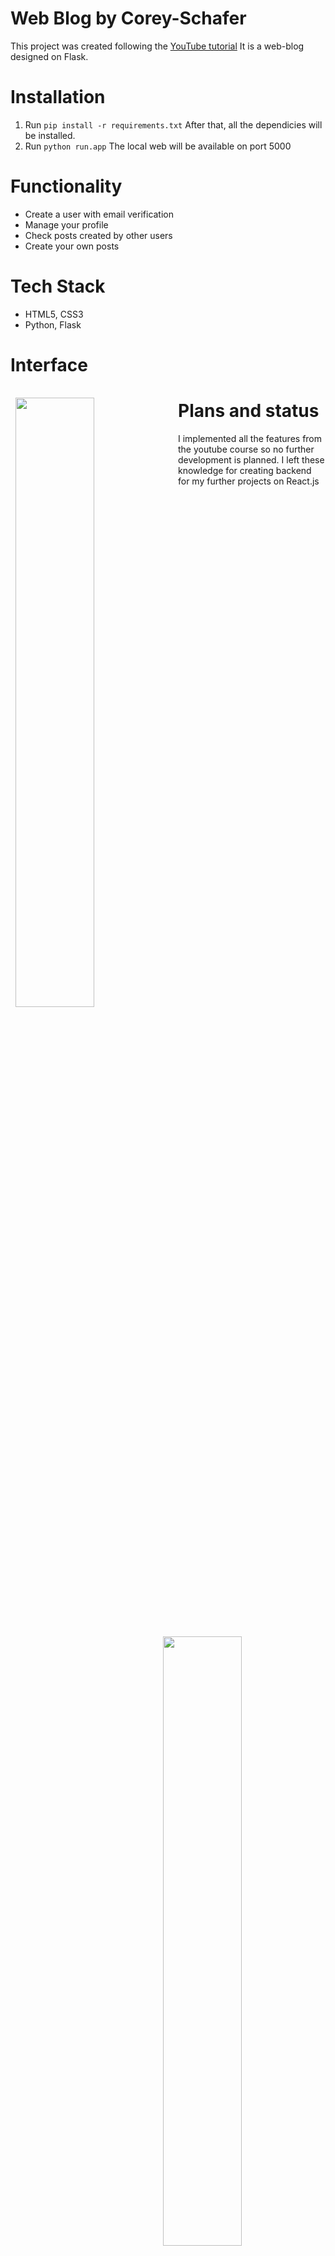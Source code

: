 # Web Blog by Corey-Schafer
This project was created following the [YouTube tutorial](https://www.youtube.com/playlist?list=PL-osiE80TeTs4UjLw5MM6OjgkjFeUxCYH)
It is a web-blog designed on Flask. 

# Installation
1. Run `pip install -r requirements.txt`
After that, all the dependicies will be installed.
2. Run `python run.app`
The local web will be available on port 5000

# Functionality
* Create a user with email verification
* Manage your profile
* Check posts created by other users
* Create your own posts

# Tech Stack
* HTML5, CSS3
* Python, Flask

# Interface
  <img align="left" style="margin:1rem 0.5rem"  width=50% src="https://user-images.githubusercontent.com/72499342/123174587-07b76680-d489-11eb-8e29-d4f3283c498e.png" />
  <img align="right" style="margin:1rem 0.5rem" width=50% src="https://user-images.githubusercontent.com/72499342/123174633-1736af80-d489-11eb-9f77-367b75689e69.png" />


# Plans and status
I implemented all the features from the youtube course so no further development is planned.
I left these knowledge for creating backend for my further projects on React.js
